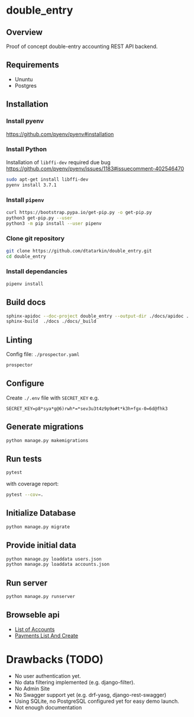 # double_entry
## Overview
Proof of concept double-entry accounting REST API backend.

## Requirements
* Ununtu 
* Postgres 

## Installation

### Install pyenv 
https://github.com/pyenv/pyenv#installation

### Install Python 

Installation of `libffi-dev` required due bug
https://github.com/pyenv/pyenv/issues/1183#issuecomment-402546470

```bash
sudo apt-get install libffi-dev
pyenv install 3.7.1
```

### Install `pipenv`

```bash
curl https://bootstrap.pypa.io/get-pip.py -o get-pip.py
python3 get-pip.py --user
python3 -m pip install --user pipenv

```

### Clone git repository
```bash
git clone https://github.com/dtatarkin/double_entry.git
cd double_entry
```

### Install dependancies
```bash
pipenv install
```

## Build docs
```bash
sphinx-apidoc --doc-project double_entry --output-dir ./docs/apidoc . ./*/migrations ./manage.py accounts/tests/ postings/tests
sphinx-build  ./docs ./docs/_build
```

## Linting
Config file: `./prospector.yaml` 
```bash
prospector
```

## Configure
Create `./.env` file with `SECRET_KEY` e.g.
```dotenv
SECRET_KEY=p8*sya*g@6)rwh*=*sev3u3t4z9p9o#t*k3h+fgx-0=6d@fhk3

```
## Generate migrations
```bash
python manage.py makemigrations
```

## Run tests
```bash
pytest
```
with coverage report:
```bash
pytest --cov=.
```

## Initialize Database
```bash
python manage.py migrate
```

## Provide initial data
```bash
python manage.py loaddata users.json
python manage.py loaddata accounts.json
```

## Run server
```bash
python manage.py runserver
```
## Browseble api
 - [List of Accounts](http://127.0.0.1:8000/accounts/accounts/)
 - [Payments List And Create](http://127.0.0.1:8000/payments/payments/)
 
# Drawbacks (TODO)
 - No user authentication yet.
 - No data filtering implemented (e.g. django-filter).
 - No Admin Site
 - No Swagger support yet (e.g. drf-yasg, django-rest-swagger)
 - Using SQLite, no PostgreSQL configured yet for easy demo launch.
 - Not enough documentation
